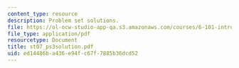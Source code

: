 ```yaml
---
content_type: resource
description: Problem set solutions.
file: https://ol-ocw-studio-app-qa.s3.amazonaws.com/courses/6-101-introductory-analog-electronics-laboratory-spring-2007/ed14486ba436e94fc67f7885b36dcd52_st07_ps3solution.pdf
file_type: application/pdf
resourcetype: Document
title: st07_ps3solution.pdf
uid: ed14486b-a436-e94f-c67f-7885b36dcd52
---
```

